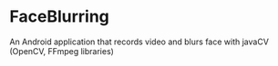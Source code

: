 # FaceBlurring
An Android application that records video and blurs face with javaCV (OpenCV, FFmpeg libraries)
